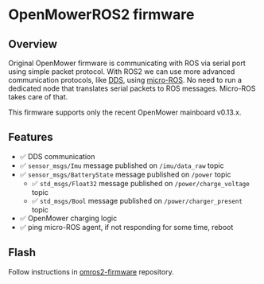 # OpenMowerROS2 firmware

## Overview

Original OpenMower firmware is communicating with ROS via serial port using simple packet protocol.
With ROS2 we can use more advanced communication protocols, like [DDS](https://en.wikipedia.org/wiki/Data_Distribution_Service), using [micro-ROS](https://micro.ros.org/).
No need to run a dedicated node that translates serial packets to ROS messages.
Micro-ROS takes care of that.

This firmware supports only the recent OpenMower mainboard v0.13.x.

## Features

* :white_check_mark: DDS communication
* :white_check_mark: `sensor_msgs/Imu` message published on `/imu/data_raw` topic
* :white_check_mark: `sensor_msgs/BatteryState` message published on `/power` topic
  * :white_check_mark: `std_msgs/Float32` message published on `/power/charge_voltage` topic
  * :white_check_mark: `std_msgs/Bool` message published on `/power/charger_present` topic
* :white_check_mark: OpenMower charging logic
* :white_check_mark: ping micro-ROS agent, if not responding for some time, reboot

## Flash

Follow instructions in [omros2-firmware](https://github.com/jkaflik/omros2-firmware#build) repository.
